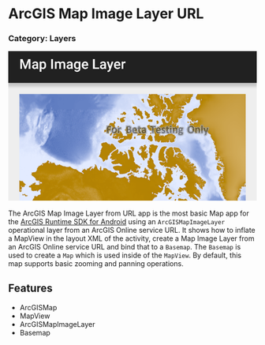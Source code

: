 # ArcGIS Map Image Layer URL
### Category: Layers

![ArcGIS Map Image Layer App](arcgis-map-image-layer.png)

The ArcGIS Map Image Layer from URL app is the most basic Map app for the [ArcGIS Runtime SDK for Android](https://developers.arcgis.com/en/android/) using an `ArcGISMapImageLayer` operational layer from an ArcGIS Online service URL.
It shows how to inflate a MapView in the layout XML of the activity, create a Map Image Layer from an ArcGIS Online service URL and bind that to a `Basemap`.  The `Basemap` is used to create a `Map` which is used inside of the `MapView`.
By default, this map supports basic zooming and panning operations.

## Features
* ArcGISMap
* MapView
* ArcGISMapImageLayer
* Basemap
